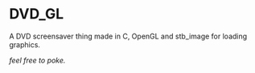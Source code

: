 # DVD_GL
A DVD screensaver thing made in C, OpenGL and stb_image for loading graphics.

_feel free to poke._
